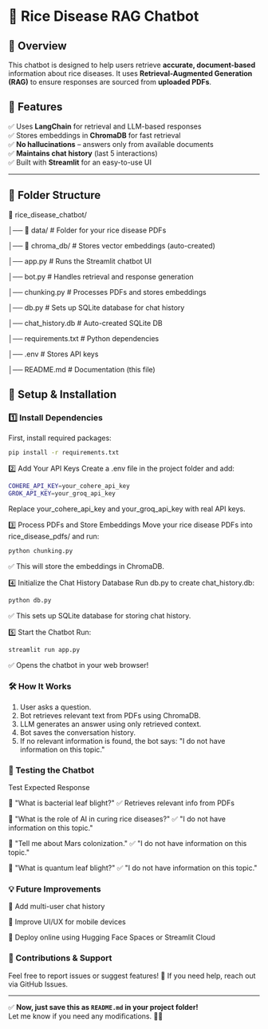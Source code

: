 # 🌾 Rice Disease RAG Chatbot

## 📌 Overview
This chatbot is designed to help users retrieve **accurate, document-based** information about rice diseases. It uses **Retrieval-Augmented Generation (RAG)** to ensure responses are sourced from **uploaded PDFs**.  

## 🚀 Features
✅ Uses **LangChain** for retrieval and LLM-based responses  
✅ Stores embeddings in **ChromaDB** for fast retrieval  
✅ **No hallucinations** – answers only from available documents  
✅ **Maintains chat history** (last 5 interactions)  
✅ Built with **Streamlit** for an easy-to-use UI  

---

## 📂 Folder Structure
📂 rice_disease_chatbot/ 

│── 📂 data/ # Folder for your rice disease PDFs 

│── 📂 chroma_db/ # Stores vector embeddings (auto-created) 

│── app.py # Runs the Streamlit chatbot UI 

│── bot.py # Handles retrieval and response generation 

│── chunking.py # Processes PDFs and stores embeddings 

│── db.py # Sets up SQLite database for chat history 

│── chat_history.db # Auto-created SQLite DB 

│── requirements.txt # Python dependencies 

│── .env # Stores API keys 

│── README.md # Documentation (this file)


## 🔧 **Setup & Installation**
### **1️⃣ Install Dependencies**
First, install required packages:  
```bash
pip install -r requirements.txt
```

2️⃣ Add Your API Keys
Create a .env file in the project folder and add:
```bash
COHERE_API_KEY=your_cohere_api_key
GROK_API_KEY=your_groq_api_key
```
Replace your_cohere_api_key and your_groq_api_key with real API keys.


3️⃣ Process PDFs and Store Embeddings
Move your rice disease PDFs into rice_disease_pdfs/ and run:
```bash
python chunking.py
```
✅ This will store the embeddings in ChromaDB.


4️⃣ Initialize the Chat History Database
Run db.py to create chat_history.db:

```bash
python db.py
```
✅ This sets up SQLite database for storing chat history.


5️⃣ Start the Chatbot
Run:

```bash
streamlit run app.py
```
✅ Opens the chatbot in your web browser!


### 🛠️ How It Works
1. User asks a question.
2. Bot retrieves relevant text from PDFs using ChromaDB.
3. LLM generates an answer using only retrieved context.
4. Bot saves the conversation history.
5. If no relevant information is found, the bot says: "I do not have information on this topic."


### 🔬 Testing the Chatbot
Test	Expected Response

🔹 "What is bacterial leaf blight?"	✅ Retrieves relevant info from PDFs

🔹 "What is the role of AI in curing rice diseases?"	✅ "I do not have information on this topic."

🔹 "Tell me about Mars colonization."	✅ "I do not have information on this topic."

🔹 "What is quantum leaf blight?"	✅ "I do not have information on this topic."


### 💡 Future Improvements
🔹 Add multi-user chat history

🔹 Improve UI/UX for mobile devices

🔹 Deploy online using Hugging Face Spaces or Streamlit Cloud


### 🤝 Contributions & Support
Feel free to report issues or suggest features! 🚀
If you need help, reach out via GitHub Issues.


---

✅ **Now, just save this as `README.md` in your project folder!**  
Let me know if you need any modifications. 🚀🔥
